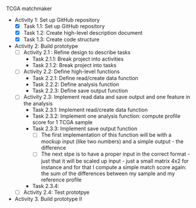 TCGA matchmaker
- Activity 1: Set up GitHub repository
  - [X] Task 1.1: Set up GitHub repository
  - [X] Task 1.2: Create high-level description document
  - [X] Task 1.3: Create code structure
- Activity 2: Build prototype
  - [ ] Activity 2.1 : Refine design to describe tasks
    - Task 2.1.1: Break project into activities
    - Task 2.1.2: Break project into tasks
  - [ ] Activity 2.2: Define high-level functions
    - Task 2.2.1: Define read/create data function
    - Task 2.2.2: Define analysis function
    - Task 2.2.3: Define save output function
  - [ ] Activity 2.3: Implement read data and save output and one feature in the analysis
    - Task 2.3.1: Implement read/create data function
    - Task 2.3.2: Implement one analysis function: compute profile score for 1 TCGA sample
    - Task 2.3.3: Implement save output function
        - [ ] The first implementation  of this function will be with a mockup input (like two numbers) and a simple output - the difference
        - [ ] The next stpe is to have a proper input in the correct format - just that it will be scaled up input - just a small matrix 4x2 for instance and for that I compute a simple match score again: the sum of the differences between my sample and my reference profile
    - Task 2.3.4:
  - [ ] Activity 2.4: Test prototpye
- Activity 3. Build prototype II

